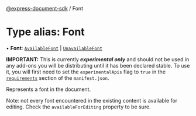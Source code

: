 [@express-document-sdk](../overview.md) / Font

# Type alias: Font

• **Font**: [`AvailableFont`](../classes/available-font.md) \| [`UnavailableFont`](../classes/unavailable-font.md)

<InlineAlert slots="text" variant="warning"/>

**IMPORTANT:** This is currently ***experimental only*** and should not be used in any add-ons you will be distributing until it has been declared stable. To use it, you will first need to set the `experimentalApis` flag to `true` in the [`requirements`](../../../manifest/index.md#requirements) section of the `manifest.json`.

Represents a font in the document.

Note: not every font encountered in the existing content is available for editing.
Check the `availableForEditing` property to be sure.
